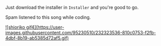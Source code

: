 Just download the installer in `Installer` and you're good to go.

Spam listened to this song while coding.

<a href="https://www.youtube.com/watch?v=BctS652B2-g" onclick="window.open(this.href,'_blank'); return false;">
  ![shioriko gif4](https://user-images.githubusercontent.com/95230510/232323536-810c0753-f2fb-4dbf-8b19-ab5385d72af5.gif)
  </a>



